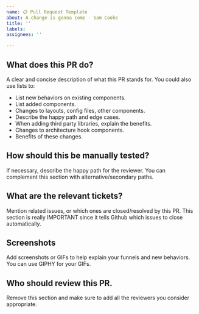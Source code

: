 ```yaml
---
name: 📋 Pull Request Template
about: A change is gonna come - Sam Cooke
title: ''
labels:
assignees: ''

---
```


## What does this PR do?
A clear and concise description of what this PR stands for. You could also use lists to:

- List new behaviors on existing components.
- List added components.
- Changes to layouts, config files, other components.
- Describe the happy path and edge cases.
- When adding third party libraries, explain the benefits.
- Changes to architecture hook components.
- Benefits of these changes.

## How should this be manually tested?
If necessary, describe the happy path for the reviewer. You can complement this section with alternative/secondary paths.

## What are the relevant tickets?
Mention related issues, or which ones are closed/resolved by this PR. This section is really IMPORTANT since it tells Github which issues to close automatically.

## Screenshots
Add screenshots or GIFs to help explain your funnels and new behaviors. You can use GIPHY for your GIFs.

## Who should review this PR.
Remove this section and make sure to add all the reviewers you consider appropriate.  